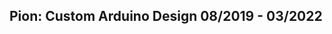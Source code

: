 Pion: Custom Arduino Design                                    08/2019 - 03/2022
--------------------------------------------------------------------------------

